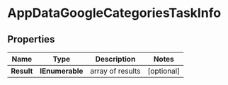 # AppDataGoogleCategoriesTaskInfo


## Properties

| Name | Type | Description | Notes |
|------------ | ------------- | ------------- | -------------|
**Result** | **IEnumerable<AppDataGoogleCategoriesResultInfo>** | array of results |[optional]|